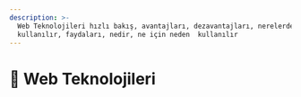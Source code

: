 ```yaml
---
description: >-
  Web Teknolojileri hızlı bakış, avantajları, dezavantajları, nerelerde
  kullanılır, faydaları, nedir, ne için neden  kullanılır
---
```


# 🧰 Web Teknolojileri

